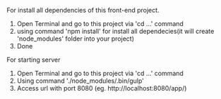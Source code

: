 For install all dependencies of this front-end project.
1. Open Terminal and go to this project via 'cd ...' command
2. using command 'npm install' for install all dependecies(it will create 'node_modules' folder into your project)
3. Done

For starting server
1. Open Terminal and go to this project via 'cd ...' command
2. Using command './node_modules/.bin/gulp'
3. Access url with port 8080 (eg. http://localhost:8080/app/)